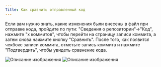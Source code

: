 ```yaml
---
Title: Как сравнить отправленный код
---
```



Если вам нужно знать, какие изменения были внесены в файл при отправке кода, пройдите по пути: "Сведения о репозитории"->"Код", нажмите "x коммитов", чтобы перейти на страницу записи коммита, а затем снова нажмите кнопку "Сравнить". После того, как появится чекбокс записи коммита, отметьте запись коммита и нажмите "Подтвердить", чтобы увидеть сравнение кода.

![Описание изображения](./assets/code_commit_1.png)
![Описание изображения](./assets/code_commit_2.png)